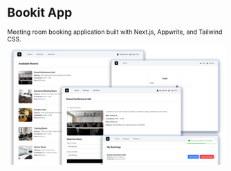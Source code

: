 # Bookit App

Meeting room booking application built with Next.js, Appwrite, and Tailwind CSS.
<img src="public/images/screen.png" alt="" />